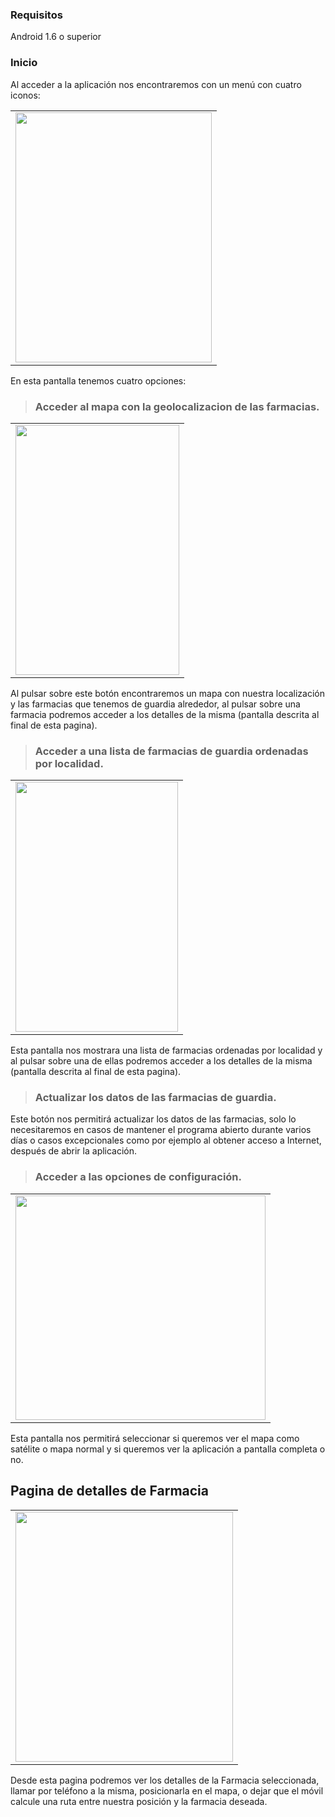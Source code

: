 ### Requisitos ###
Android 1.6 o superior

### Inicio ###

Al acceder a la aplicación nos encontraremos con un menú con cuatro iconos:

<table><tr><td><a href='https://picasaweb.google.com/lh/photo/kKFbPViwp-CbSNccCRIVYQ?feat=embedwebsite'><img src='https://lh4.googleusercontent.com/_OnjNC1gvOvw/Ta1r8aOZTwI/AAAAAAAAAEM/rYN0F7Zm52w/s400/MainMenu.PNG' height='400' width='314' /></a></td></tr></table>

En esta pantalla tenemos cuatro opciones:

> ### Acceder al mapa con la geolocalizacion de las farmacias. ###

<table><tr><td><a href='https://picasaweb.google.com/lh/photo/2ElKWgyatylRorzSzMPu-A?feat=embedwebsite'><img src='https://lh5.googleusercontent.com/_OnjNC1gvOvw/Ta1r72Ns0rI/AAAAAAAAAEA/ThyO-Ddwy90/s400/mapa.PNG' height='400' width='262' /></a></td></tr></table>

Al pulsar sobre este botón encontraremos un mapa con nuestra localización y las farmacias que tenemos de guardia alrededor, al pulsar sobre una farmacia podremos acceder a los detalles de la misma (pantalla descrita al final de esta pagina).

> ### Acceder a una lista de farmacias de guardia ordenadas por localidad. ###

<table><tr><td><a href='https://picasaweb.google.com/lh/photo/SOt9TY5agMCtyurc6gUf_A?feat=embedwebsite'><img src='https://lh3.googleusercontent.com/_OnjNC1gvOvw/Ta1r8WV0Z_I/AAAAAAAAAEI/hyylHH65dTM/s400/Lista.PNG' height='400' width='260' /></a></td></tr></table>

Esta pantalla nos mostrara una lista de farmacias ordenadas por localidad y al pulsar sobre una de ellas podremos acceder a los detalles de la misma (pantalla descrita al final de esta pagina).


> ### Actualizar los datos de las farmacias de guardia. ###

Este botón nos permitirá actualizar los datos de las farmacias, solo lo necesitaremos en casos de mantener el programa abierto durante varios días o casos excepcionales como por ejemplo al obtener acceso a Internet, después de abrir la aplicación.

> ### Acceder a las opciones de configuración. ###

<table><tr><td><a href='https://picasaweb.google.com/lh/photo/xyy5Dais5k9Ss7eOb39JpQ?feat=embedwebsite'><img src='https://lh4.googleusercontent.com/_OnjNC1gvOvw/Ta1r7RGN7cI/AAAAAAAAAD4/nM2n8pUam-8/s400/configuracion.PNG' height='359' width='400' /></a></td></tr></table>

Esta pantalla nos permitirá seleccionar si queremos ver el mapa como satélite o mapa normal y si queremos ver la aplicación a pantalla completa o no.



## Pagina de detalles de Farmacia ##

<table><tr><td><a href='https://picasaweb.google.com/lh/photo/VJhAnRXIQmlvWjSD-mQr4Q?feat=embedwebsite'><img src='https://lh4.googleusercontent.com/_OnjNC1gvOvw/Ta1r8ENOt8I/AAAAAAAAAEE/v3ZX7oAWDn0/s400/detalles.PNG' height='400' width='348' /></a></td></tr></table>

Desde esta pagina podremos ver los detalles de la Farmacia seleccionada, llamar por teléfono a la misma, posicionarla en el mapa, o dejar que el móvil calcule una ruta entre nuestra posición y la farmacia deseada.